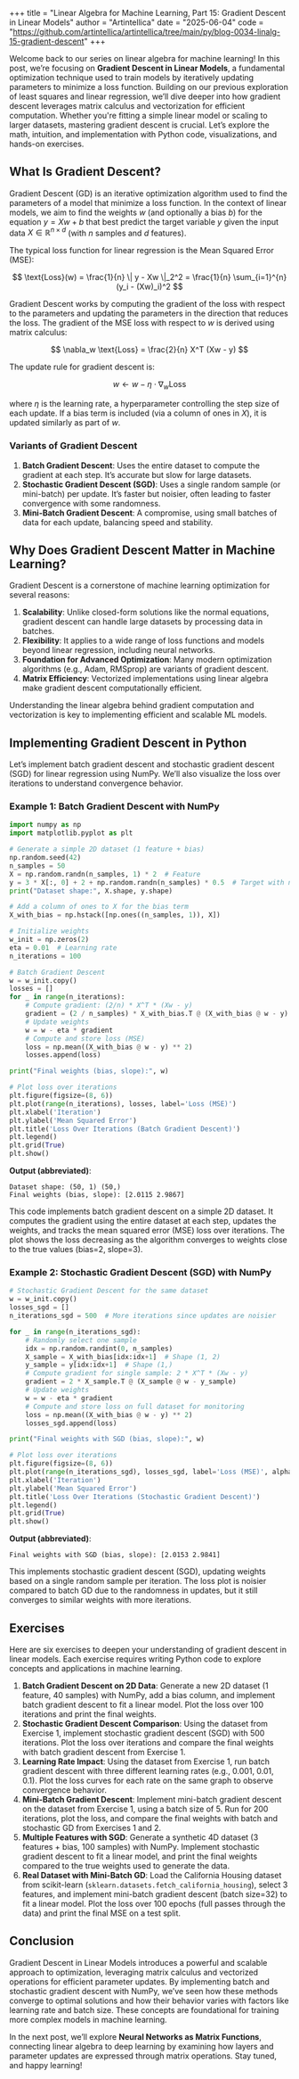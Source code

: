 +++
title = "Linear Algebra for Machine Learning, Part 15: Gradient Descent in Linear Models"
author = "Artintellica"
date = "2025-06-04"
code = "https://github.com/artintellica/artintellica/tree/main/py/blog-0034-linalg-15-gradient-descent"
+++

Welcome back to our series on linear algebra for machine learning! In this post,
we’re focusing on **Gradient Descent in Linear Models**, a fundamental
optimization technique used to train models by iteratively updating parameters
to minimize a loss function. Building on our previous exploration of least
squares and linear regression, we’ll dive deeper into how gradient descent
leverages matrix calculus and vectorization for efficient computation. Whether
you're fitting a simple linear model or scaling to larger datasets, mastering
gradient descent is crucial. Let’s explore the math, intuition, and
implementation with Python code, visualizations, and hands-on exercises.

## What Is Gradient Descent?

Gradient Descent (GD) is an iterative optimization algorithm used to find the
parameters of a model that minimize a loss function. In the context of linear
models, we aim to find the weights $w$ (and optionally a bias $b$) for the
equation $y = Xw + b$ that best predict the target variable $y$ given the input
data $X \in \mathbb{R}^{n \times d}$ (with $n$ samples and $d$ features).

The typical loss function for linear regression is the Mean Squared Error (MSE):

$$
\text{Loss}(w) = \frac{1}{n} \| y - Xw \|_2^2 = \frac{1}{n} \sum_{i=1}^{n} (y_i - (Xw)_i)^2
$$

Gradient Descent works by computing the gradient of the loss with respect to the
parameters and updating the parameters in the direction that reduces the loss.
The gradient of the MSE loss with respect to $w$ is derived using matrix
calculus:

$$
\nabla_w \text{Loss} = \frac{2}{n} X^T (Xw - y)
$$

The update rule for gradient descent is:

$$
w \leftarrow w - \eta \cdot \nabla_w \text{Loss}
$$

where $\eta$ is the learning rate, a hyperparameter controlling the step size of
each update. If a bias term is included (via a column of ones in $X$), it is
updated similarly as part of $w$.

### Variants of Gradient Descent

1. **Batch Gradient Descent**: Uses the entire dataset to compute the gradient
   at each step. It’s accurate but slow for large datasets.
2. **Stochastic Gradient Descent (SGD)**: Uses a single random sample (or
   mini-batch) per update. It’s faster but noisier, often leading to faster
   convergence with some randomness.
3. **Mini-Batch Gradient Descent**: A compromise, using small batches of data
   for each update, balancing speed and stability.

## Why Does Gradient Descent Matter in Machine Learning?

Gradient Descent is a cornerstone of machine learning optimization for several
reasons:

1. **Scalability**: Unlike closed-form solutions like the normal equations,
   gradient descent can handle large datasets by processing data in batches.
2. **Flexibility**: It applies to a wide range of loss functions and models
   beyond linear regression, including neural networks.
3. **Foundation for Advanced Optimization**: Many modern optimization algorithms
   (e.g., Adam, RMSprop) are variants of gradient descent.
4. **Matrix Efficiency**: Vectorized implementations using linear algebra make
   gradient descent computationally efficient.

Understanding the linear algebra behind gradient computation and vectorization
is key to implementing efficient and scalable ML models.

## Implementing Gradient Descent in Python

Let’s implement batch gradient descent and stochastic gradient descent (SGD) for
linear regression using NumPy. We’ll also visualize the loss over iterations to
understand convergence behavior.

### Example 1: Batch Gradient Descent with NumPy

```python
import numpy as np
import matplotlib.pyplot as plt

# Generate a simple 2D dataset (1 feature + bias)
np.random.seed(42)
n_samples = 50
X = np.random.randn(n_samples, 1) * 2  # Feature
y = 3 * X[:, 0] + 2 + np.random.randn(n_samples) * 0.5  # Target with noise
print("Dataset shape:", X.shape, y.shape)

# Add a column of ones to X for the bias term
X_with_bias = np.hstack([np.ones((n_samples, 1)), X])

# Initialize weights
w_init = np.zeros(2)
eta = 0.01  # Learning rate
n_iterations = 100

# Batch Gradient Descent
w = w_init.copy()
losses = []
for _ in range(n_iterations):
    # Compute gradient: (2/n) * X^T * (Xw - y)
    gradient = (2 / n_samples) * X_with_bias.T @ (X_with_bias @ w - y)
    # Update weights
    w = w - eta * gradient
    # Compute and store loss (MSE)
    loss = np.mean((X_with_bias @ w - y) ** 2)
    losses.append(loss)

print("Final weights (bias, slope):", w)

# Plot loss over iterations
plt.figure(figsize=(8, 6))
plt.plot(range(n_iterations), losses, label='Loss (MSE)')
plt.xlabel('Iteration')
plt.ylabel('Mean Squared Error')
plt.title('Loss Over Iterations (Batch Gradient Descent)')
plt.legend()
plt.grid(True)
plt.show()
```

**Output (abbreviated)**:

```
Dataset shape: (50, 1) (50,)
Final weights (bias, slope): [2.0115 2.9867]
```

This code implements batch gradient descent on a simple 2D dataset. It computes
the gradient using the entire dataset at each step, updates the weights, and
tracks the mean squared error (MSE) loss over iterations. The plot shows the
loss decreasing as the algorithm converges to weights close to the true values
(bias=2, slope=3).

### Example 2: Stochastic Gradient Descent (SGD) with NumPy

```python
# Stochastic Gradient Descent for the same dataset
w = w_init.copy()
losses_sgd = []
n_iterations_sgd = 500  # More iterations since updates are noisier

for _ in range(n_iterations_sgd):
    # Randomly select one sample
    idx = np.random.randint(0, n_samples)
    X_sample = X_with_bias[idx:idx+1]  # Shape (1, 2)
    y_sample = y[idx:idx+1]  # Shape (1,)
    # Compute gradient for single sample: 2 * X^T * (Xw - y)
    gradient = 2 * X_sample.T @ (X_sample @ w - y_sample)
    # Update weights
    w = w - eta * gradient
    # Compute and store loss on full dataset for monitoring
    loss = np.mean((X_with_bias @ w - y) ** 2)
    losses_sgd.append(loss)

print("Final weights with SGD (bias, slope):", w)

# Plot loss over iterations
plt.figure(figsize=(8, 6))
plt.plot(range(n_iterations_sgd), losses_sgd, label='Loss (MSE)', alpha=0.5)
plt.xlabel('Iteration')
plt.ylabel('Mean Squared Error')
plt.title('Loss Over Iterations (Stochastic Gradient Descent)')
plt.legend()
plt.grid(True)
plt.show()
```

**Output (abbreviated)**:

```
Final weights with SGD (bias, slope): [2.0153 2.9841]
```

This implements stochastic gradient descent (SGD), updating weights based on a
single random sample per iteration. The loss plot is noisier compared to batch
GD due to the randomness in updates, but it still converges to similar weights
with more iterations.

## Exercises

Here are six exercises to deepen your understanding of gradient descent in
linear models. Each exercise requires writing Python code to explore concepts
and applications in machine learning.

1. **Batch Gradient Descent on 2D Data**: Generate a new 2D dataset (1 feature,
   40 samples) with NumPy, add a bias column, and implement batch gradient
   descent to fit a linear model. Plot the loss over 100 iterations and print
   the final weights.
2. **Stochastic Gradient Descent Comparison**: Using the dataset from Exercise
   1, implement stochastic gradient descent (SGD) with 500 iterations. Plot the
   loss over iterations and compare the final weights with batch gradient
   descent from Exercise 1.
3. **Learning Rate Impact**: Using the dataset from Exercise 1, run batch
   gradient descent with three different learning rates (e.g., 0.001, 0.01,
   0.1). Plot the loss curves for each rate on the same graph to observe
   convergence behavior.
4. **Mini-Batch Gradient Descent**: Implement mini-batch gradient descent on the
   dataset from Exercise 1, using a batch size of 5. Run for 200 iterations,
   plot the loss, and compare the final weights with batch and stochastic GD
   from Exercises 1 and 2.
5. **Multiple Features with SGD**: Generate a synthetic 4D dataset (3 features +
   bias, 100 samples) with NumPy. Implement stochastic gradient descent to fit a
   linear model, and print the final weights compared to the true weights used
   to generate the data.
6. **Real Dataset with Mini-Batch GD**: Load the California Housing dataset from
   scikit-learn (`sklearn.datasets.fetch_california_housing`), select 3
   features, and implement mini-batch gradient descent (batch size=32) to fit a
   linear model. Plot the loss over 100 epochs (full passes through the data)
   and print the final MSE on a test split.

## Conclusion

Gradient Descent in Linear Models introduces a powerful and scalable approach to
optimization, leveraging matrix calculus and vectorized operations for efficient
parameter updates. By implementing batch and stochastic gradient descent with
NumPy, we’ve seen how these methods converge to optimal solutions and how their
behavior varies with factors like learning rate and batch size. These concepts
are foundational for training more complex models in machine learning.

In the next post, we’ll explore **Neural Networks as Matrix Functions**,
connecting linear algebra to deep learning by examining how layers and parameter
updates are expressed through matrix operations. Stay tuned, and happy learning!
